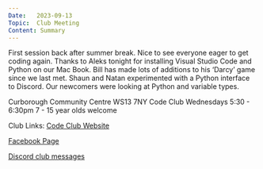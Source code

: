```yaml
---
Date:   2023-09-13
Topic:  Club Meeting
Content: Summary
---
```

First session back after summer break. Nice to see everyone eager to get coding again. Thanks to Aleks tonight for installing Visual Studio Code and Python on our Mac Book. Bill has made lots of additions to his ‘Darcy’ game since we last met. Shaun and Natan experimented with a Python interface to Discord. Our newcomers were looking at Python and variable types.

Curborough Community Centre
WS13 7NY
Code Club
Wednesdays 5:30 - 6:30pm
7 - 15 year olds welcome

Club Links:
[Code Club Website](https://lichfield-code-club.github.io/)

[Facebook Page](https://www.facebook.com/LichfieldCoders)

[Discord club messages](https://discord.gg/szz6xGK)
